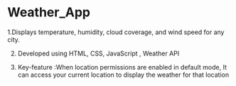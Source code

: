 # Weather_App

  1.Displays temperature, humidity, cloud coverage, and wind speed for any city.
 
  2. Developed using HTML, CSS,  JavaScript , Weather API 
  
 3. Key-feature :When location permissions are enabled in default mode, It can access your current location to display the weather for that location
